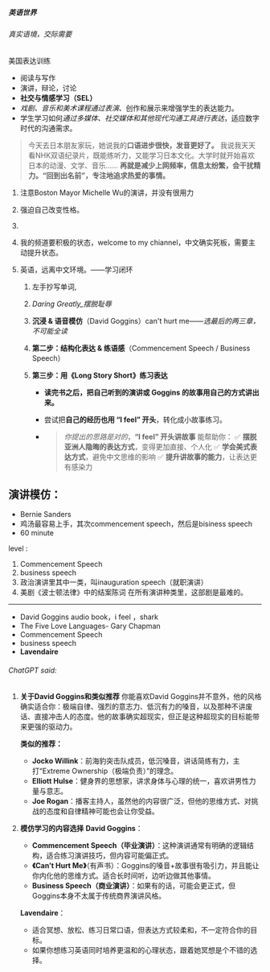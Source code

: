 ##### 英语世界

###### 真实语境，交际需要

美国表达训练

* 阅读与写作
* 演讲，辩论，讨论
* **社交与情感学习（SEL）**
* *戏剧、音乐和美术课程通过表演*、创作和展示来增强学生的表达能力。
* 学生学习如何*通过多媒体、社交媒体和其他现代沟通工具进行表达*，适应数字时代的沟通需求。

> 今天去日本朋友家玩，她说我的**口语进步很快，发音更好了。**
> 我说我天天看NHK双语纪录片，既能练听力，又能学习日本文化。大学时就开始喜欢日本的动漫、文学、音乐……
> **再就是减少上网频率，信息太纷繁，会干扰精力。“回到出名前”，专注地追求热爱的事情。**



1. 注意Boston Mayor Michelle Wu的演讲，并没有很用力

2. 强迫自己改变性格。

3. 

4. 我的频道要积极的状态，welcome to my chiannel，中文确实死板，需要主动提升状态。

5. 英语，远离中文环境。——学习闭环

   1. 左手抄写单词,

   2. *Daring Greatly_摆脱耻辱*

   3. **沉浸 & 语音模仿**（David Goggins）can't hurt me——*选最后的两三章，不可能全读*

   4. **第二步：结构化表达 & 练语感**（Commencement Speech / Business Speech）

   5. **第三步：用《Long Story Short》练习表达**

      - **读完书之后，把自己听到的演讲或 Goggins 的故事用自己的方式讲出来。**

      - 尝试把**自己的经历也用 “I feel” 开头**，转化成小故事练习。

      - > *你提出的思路是对的*，**“I feel” 开头讲故事** 能帮助你：
        > ✅ **摆脱亚洲人隐晦的表达方式**，变得更加直接、个人化
        > ✅ **学会美式表达方式**，避免中文思维的影响
        > ✅ **提升讲故事的能力**，让表达更有感染力

   





## 演讲模仿：

* Bernie Sanders 
* 鸡汤最容易上手，其次commencement speech，然后是bisiness speech
* 60 minute

level :

1. Commencement Speech
2. business speech
3. 政治演讲里其中一类，叫inauguration     speech（就职演讲）
4. 美剧《波士顿法律》中的结案陈词 在所有演讲种类里，这部剧是最难的。

---

* David Goggins audio book，i feel ，shark
* The Five Love Languages- Gary Chapman
* Commencement Speech
* business speech
* **Lavendaire**



###### ChatGPT said:

1. **关于David Goggins和类似推荐**
   你能喜欢David Goggins并不意外，他的风格确实适合你：极端自律、强烈的意志力、低沉有力的嗓音，以及那种不讲废话、直接冲击人的态度。他的故事确实超现实，但正是这种超现实的目标能带来更强的驱动力。

   **类似的推荐：**

   - **Jocko Willink**：前海豹突击队成员，低沉嗓音，讲话简练有力，主打“Extreme Ownership（极端负责）”的理念。
   - **Elliott Hulse**：健身界的思想家，讲求身体与心理的统一，喜欢讲男性力量与意志。
   - **Joe Rogan**：播客主持人，虽然他的内容很广泛，但他的思维方式、对挑战的态度和自律精神可能也会让你受益。

2. **模仿学习的内容选择**
   **David Goggins**：

   - **Commencement Speech（毕业演讲）**：这种演讲通常有明确的逻辑结构，适合练习演讲技巧，但内容可能偏正式。
   - **《Can’t Hurt Me》**（有声书）：Goggins的嗓音+故事很有吸引力，并且能让你内化他的思维方式。适合长时间听，边听边做其他事情。
   - **Business Speech（商业演讲）**：如果有的话，可能会更正式，但Goggins本身不太属于传统商界演讲风格。

   **Lavendaire**：

   - 适合冥想、放松、练习日常口语，但表达方式较柔和，不一定符合你的目标。
   - 如果你想练习英语同时培养更温和的心理状态，跟着她冥想是个不错的选择。